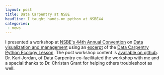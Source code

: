 ```yaml
---
layout: post
title: Data Carpentry at NSBE
headline: I taught hands-on python at NSBE44
categories:
 - news
---
```


I presented a workshop at [NSBE's 44th Annual Convention](http://convention.nsbe.org/) on [Data visualization and management](https://kariljordan.github.io/2018-03-22-NSBE/) using an [excerpt](http://sarahmbrown.org/python-ecology-mini/) of the [Data Carpentry Python Ecology Lesson](http://www.datacarpentry.org/python-ecology-lesson/). The post workshop content is [available on github](https://github.com/brownsarahm/python-ecology-files/tree/postnsbe). Dr. Kari Jordan, of Data Carpentry co-facilitated the workshop with me and a special thanks to Dr. Christan Grant for helping others troubleshoot as well.
